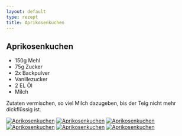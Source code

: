 ```yaml
---
layout: default
type: rezept
title: Aprikosenkuchen
---
```


## Aprikosenkuchen

- 150g Mehl
- 75g Zucker
- 2x Backpulver
- Vanillezucker
- 2 EL Öl
- Milch

Zutaten vermischen, so viel Milch dazugeben, bis der Teig nicht mehr dickflüssig ist.

<a href="{{site.baseurl_rezepte}}/img/aprikosenkuchen-photos/2009-04-05-113507.jpg"><img alt="Aprikosenkuchen" src="{{site.baseurl_rezepte}}/img/aprikosenkuchen-photos/2009-04-05-113507.jpg" class="original_rezept" /></a>
<a href="{{site.baseurl_rezepte}}/img/aprikosenkuchen-photos/2009-04-05-113507-2.jpg"><img alt="Aprikosenkuchen" src="{{site.baseurl_rezepte}}/img/aprikosenkuchen-photos/2009-04-05-113507-2.jpg" class="original_rezept" /></a>
<a href="{{site.baseurl_rezepte}}/img/aprikosenkuchen-photos/2009-04-05-113652.jpg"><img alt="Aprikosenkuchen" src="{{site.baseurl_rezepte}}/img/aprikosenkuchen-photos/2009-04-05-113652.jpg" class="original_rezept" /></a>
<a href="{{site.baseurl_rezepte}}/img/aprikosenkuchen-photos/2009-04-05-113712.jpg"><img alt="Aprikosenkuchen" src="{{site.baseurl_rezepte}}/img/aprikosenkuchen-photos/2009-04-05-113712.jpg" class="original_rezept" /></a>
<a href="{{site.baseurl_rezepte}}/img/aprikosenkuchen-photos/2009-04-05-113741.jpg"><img alt="Aprikosenkuchen" src="{{site.baseurl_rezepte}}/img/aprikosenkuchen-photos/2009-04-05-113741.jpg" class="original_rezept" /></a>
<a href="{{site.baseurl_rezepte}}/img/aprikosenkuchen-photos/2009-04-05-113746.jpg"><img alt="Aprikosenkuchen" src="{{site.baseurl_rezepte}}/img/aprikosenkuchen-photos/2009-04-05-113746.jpg" class="original_rezept" /></a>
